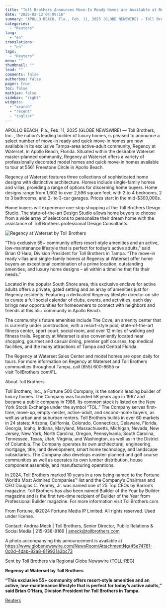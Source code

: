 ```yaml
---
title: "Toll Brothers Announces Move-In Ready Homes are Available at Regency at Waterset in Apollo Beach, Florida"
date: "2025-02-12 04:09:16"
summary: "APOLLO BEACH, Fla., Feb. 11, 2025 (GLOBE NEWSWIRE) — Toll Brothers, Inc. , the nation’s leading builder of luxury homes, is pleased to announce a select number of move-in ready and quick move-in homes are now available in its exclusive Tampa-area active-adult community, Regency at Waterset, in Apollo Beach, Florida...."
categories:
  - "Reuters"
lang:
  - "en"
translations:
  - "en"
tags:
  - "Reuters"
menu: ""
thumbnail: ""
lead: ""
comments: false
authorbox: false
pager: true
toc: false
mathjax: false
sidebar: "right"
widgets:
  - "search"
  - "recent"
  - "taglist"
---
```


APOLLO BEACH, Fla., Feb. 11, 2025 (GLOBE NEWSWIRE) — Toll Brothers, Inc. , the nation’s leading builder of luxury homes, is pleased to announce a select number of move-in ready and quick move-in homes are now available in its exclusive Tampa-area active-adult community, Regency at Waterset, in Apollo Beach, Florida. Situated within the desirable Waterset master-planned community, Regency at Waterset offers a variety of professionally decorated model homes and quick move-in homes available to tour at 5561 Freestone Circle in Apollo Beach.

Regency at Waterset features three collections of sophisticated home designs with distinctive architecture. Homes include single-family homes and villas, providing a range of options for discerning home buyers. Home designs range from 1,602 to over 2,596 square feet, with 2 to 4 bedrooms, 2 to 3 bathrooms, and 2- to 3-car garages. Prices start in the mid-$300,000s.

Home buyers will experience one-stop shopping at the Toll Brothers Design Studio. The state-of-the-art Design Studio allows home buyers to choose from a wide array of selections to personalize their dream home with the assistance of Toll Brothers professional Design Consultants.

![Regency at Waterset by Toll Brothers](https://s3.tradingview.com/news/image/tag:reuters.com,2025-02-11:newsml_GNX67Dj3s-6c4a5745d869a44d9e814c82c5f453bd-resized.jpeg)

“This exclusive 55+ community offers resort-style amenities and an active, low-maintenance lifestyle that is perfect for today’s active adults,” said Brian O'Hara, Division President for Toll Brothers in Tampa. “The move-in ready villas and single-family homes at Regency at Waterset offer home buyers an exceptional combination of a prime location, outstanding amenities, and luxury home designs – all within a timeline that fits their needs.”

Located in the popular South Shore area, this exclusive enclave for active adults offers a private, gated setting and an array of amenities just for Regency residents. Featuring a dedicated Regency lifestyle director on site to curate a full social calendar of clubs, events, and activities, each day brings new opportunities for homeowners to connect with neighbors and friends at this 55+ community in Apollo Beach.

The community's future amenities include The Cove, an amenity center that is currently under construction, with a resort-style pool, state-of-the-art fitness center, sport court, social room, and over 12 miles of walking and fitness trails. Regency at Waterset is also conveniently located near shopping, gourmet and casual dining, premier golf courses, top medical facilities, and the many attractions of Tampa and Central Florida.

The Regency at Waterset Sales Center and model homes are open daily for tours. For more information on Regency at Waterset and Toll Brothers communities throughout Tampa, call (855) 600-8655 or visit TollBrothers.com/FL.

About Toll Brothers

Toll Brothers, Inc., a Fortune 500 Company, is the nation’s leading builder of luxury homes. The Company was founded 58 years ago in 1967 and became a public company in 1986. Its common stock is listed on the New York Stock Exchange under the symbol “TOL.” The Company serves first-time, move-up, empty-nester, active-adult, and second-home buyers, as well as urban and suburban renters. Toll Brothers builds in over 60 markets in 24 states: Arizona, California, Colorado, Connecticut, Delaware, Florida, Georgia, Idaho, Indiana, Maryland, Massachusetts, Michigan, Nevada, New Jersey, New York, North Carolina, Oregon, Pennsylvania, South Carolina, Tennessee, Texas, Utah, Virginia, and Washington, as well as in the District of Columbia. The Company operates its own architectural, engineering, mortgage, title, land development, smart home technology, and landscape subsidiaries. The Company also develops master-planned and golf course communities as well as operates its own lumber distribution, house component assembly, and manufacturing operations.

In 2024, Toll Brothers marked 10 years in a row being named to the Fortune World’s Most Admired Companies™ list and the Company’s Chairman and CEO Douglas C. Yearley, Jr. was named one of 25 Top CEOs by Barron’s magazine. Toll Brothers has also been named Builder of the Year by Builder magazine and is the first two-time recipient of Builder of the Year from Professional Builder magazine. For more information visit TollBrothers.com.

From Fortune, ©2024 Fortune Media IP Limited. All rights reserved. Used under license.

Contact: Andrea Meck | Toll Brothers, Senior Director, Public Relations & Social Media | 215-938-8169 | ameck@tollbrothers.com

A photo accompanying this announcement is available at https://www.globenewswire.com/NewsRoom/AttachmentNg/45e74781-0c0d-4dab-82a8-819931a3bc73

Sent by Toll Brothers via Regional Globe Newswire (TOLL-REG)

**Regency at Waterset by Toll Brothers**

**“This exclusive 55+ community offers resort-style amenities and an active, low-maintenance lifestyle that is perfect for today’s active adults,” said Brian O'Hara, Division President for Toll Brothers in Tampa.**

[Reuters](https://www.tradingview.com/news/reuters.com,2025-02-11:newsml_GNX67Dj3s:0-toll-brothers-announces-move-in-ready-homes-are-available-at-regency-at-waterset-in-apollo-beach-florida/)
